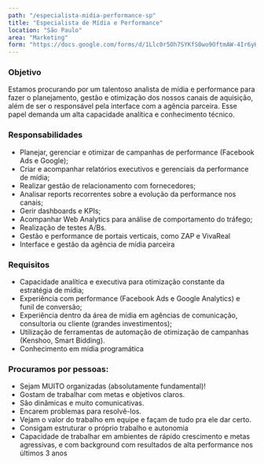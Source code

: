 ```yaml
---
path: "/especialista-midia-performance-sp"
title: "Especialista de Mídia e Performance"
location: "São Paulo"
area: "Marketing"
form: "https://docs.google.com/forms/d/1Llc0r5Oh7SYKfS0wo9OftmAW-4Ir6yHvXz-pjoucm_M"
---
```


### Objetivo
Estamos procurando por um talentoso analista de mídia e performance para fazer o planejamento, gestão e otimização dos nossos canais de aquisição, além de ser o responsável pela interface com a agência parceira. Esse papel demanda um alta capacidade analítica e conhecimento técnico.
 
### Responsabilidades

 * Planejar, gerenciar e otimizar de campanhas de performance (Facebook Ads e Google);
 * Criar e acompanhar relatórios executivos e gerenciais da performance de mídia;
 * Realizar gestão de relacionamento com fornecedores;
 * Analisar reports recorrentes sobre a evolução da performance nos canais;
 * Gerir dashboards e KPIs;
 * Acompanhar Web Analytics para análise de comportamento do tráfego;
 * Realização de testes A/Bs.
 * Gestão e performance de portais verticais, como ZAP e VivaReal
 * Interface e gestão da agência de mídia parceira

### Requisitos
* Capacidade analítica e executiva para otimização constante da estratégia de mídia;
* Experiência com performance (Facebook Ads e Google Analytics) e funil de conversão;
* Experiência dentro da área de mídia em agências de comunicação, consultoria ou cliente (grandes investimentos);
* Utilização de ferramentas de automação de otimização de campanhas (Kenshoo, Smart Bidding).
* Conhecimento em mídia programática

### Procuramos por pessoas:
* Sejam MUITO organizadas (absolutamente fundamental)!
* Gostam de trabalhar com metas e objetivos claros.
* São dinâmicas e muito comunicativas.
* Encarem problemas para resolvê-los.
* Vejam o valor do trabalho em equipe e façam de tudo pra ele dar certo.
* Consigam estruturar o próprio trabalho e autonomia
* Capacidade de trabalhar em ambientes de rápido crescimento e metas agressivas, e com background com resultados de alta performance nos últimos 3 anos

